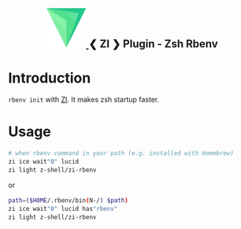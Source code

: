 <h2 align="center">
  <a href="https://github.com/z-shell/zi">
    <img src="https://github.com/z-shell/zi/raw/main/docs/images/logo.svg" alt="Logo" width="80" height="80" />
  </a>
❮ ZI ❯ Plugin - Zsh Rbenv
</h2>

# Introduction

`rbenv init` with [ZI](https://github.com/z-shell/zi). It makes zsh startup faster.

# Usage

```bash
# when rbenv command in your path (e.g. installed with Homebrew)
zi ice wait"0" lucid
zi light z-shell/zi-rbenv
```

or

```bash
path=($HOME/.rbenv/bin(N-/) $path)
zi ice wait"0" lucid has"rbenv"
zi light z-shell/zi-rbenv
```
